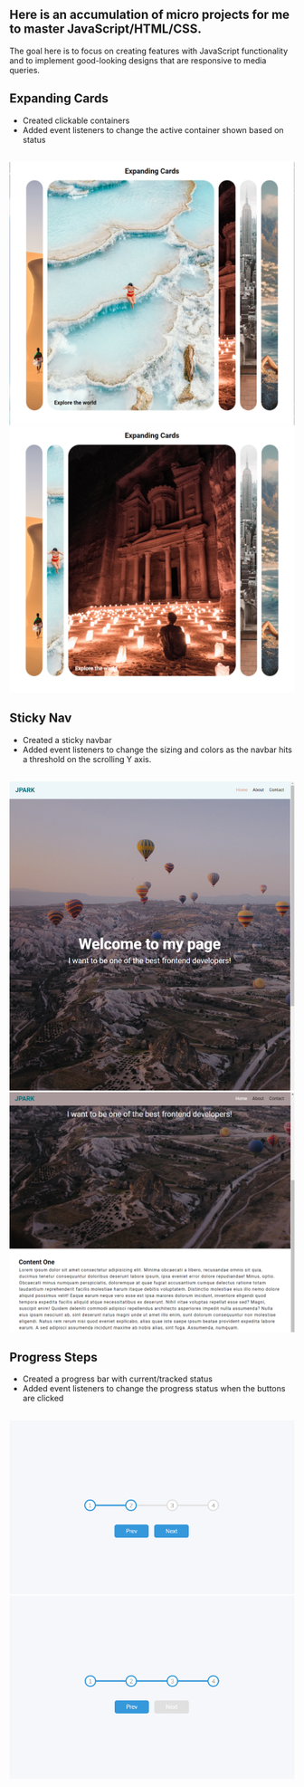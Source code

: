 ## Here is an accumulation of micro projects for me to master JavaScript/HTML/CSS. 
The goal here is to focus on creating features with JavaScript functionality and to implement good-looking designs that are responsive to media queries.

## Expanding Cards
- Created clickable containers
- Added event listeners to change the active container shown based on status
<br>
<img src="./assests/expanding-cards-1.png">
<br>
<img src="./assests/expanding-cards-2.png">

## Sticky Nav
- Created a sticky navbar
- Added event listeners to change the sizing and colors as the navbar hits a threshold on the scrolling Y axis.
<br>
<img src="./assests/sticky-navbar-1.png">
<br>
<img src="./assests/sticky-navbar-2.png">

## Progress Steps
- Created a progress bar with current/tracked status
- Added event listeners to change the progress status when the buttons are clicked
<br>
<img src="./assests/progress-steps-2.png">
<br>
<img src="./assests/progress-steps-1.png">
